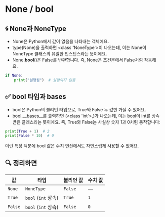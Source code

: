 # None / bool

## 🌀 None과 NoneType
- None은 Python에서 값이 없음을 나타내는 객체예요.
- type(None)을 출력하면 <class 'NoneType'>이 나오는데, 이는 None이 NoneType 클래스의 유일한 인스턴스라는 뜻이에요.
- None.__bool__()은 False를 반환합니다. 즉, None은 조건문에서 False처럼 작동해요.

```python
if None:
    print("실행됨")  # 실행되지 않음
```


## ✅ bool 타입과 __bases__
- bool은 Python의 불리언 타입으로, True와 False 두 값만 가질 수 있어요.
- bool.__bases__를 출력하면 (<class 'int'>,)가 나오는데, 이는 bool이 int를 상속받은 클래스라는 뜻이에요.
즉, True와 False는 사실상 숫자 1과 0처럼 동작합니다:
```python
print(True + 1)  # 2
print(False * 10)  # 0
```

이런 특성 덕분에 bool 값은 수치 연산에서도 자연스럽게 사용할 수 있어요.

## 🔍 정리하면
| 값     | 타입        | 불리언 값 | 수치 값 |
|--------|-------------|------------|----------|
| `None` | `NoneType`  | `False`    | —        |
| `True` | `bool` (`int` 상속) | `True`     | `1`       |
| `False`| `bool` (`int` 상속) | `False`    | `0`       |




